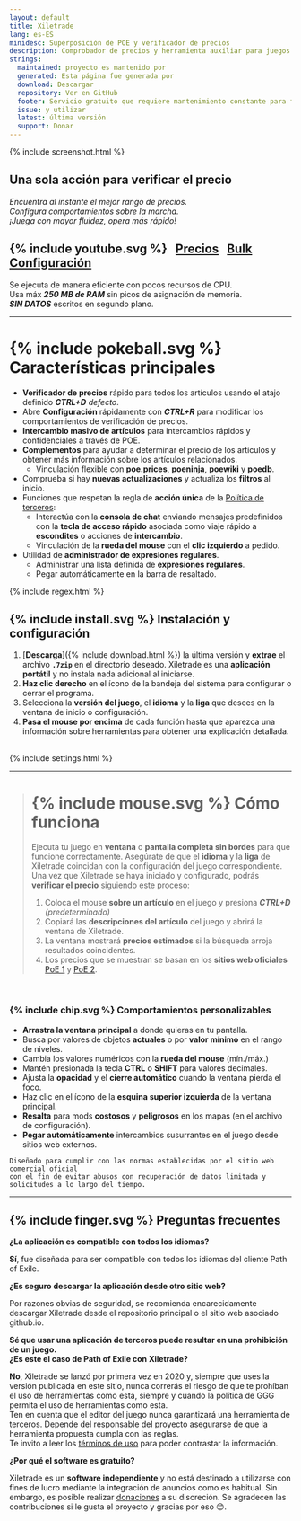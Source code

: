 ```yaml
---
layout: default
title: Xiletrade
lang: es-ES
minidesc: Superposición de POE y verificador de precios
description: Comprobador de precios y herramienta auxiliar para juegos Path Of Exile
strings:
  maintained: proyecto es mantenido por
  generated: Esta página fue generada por
  download: Descargar
  repository: Ver en GitHub
  footer: Servicio gratuito que requiere mantenimiento constante para funcionar correctamente.
  issue: y utilizar
  latest: última versión
  support: Donar
---
```

{% include screenshot.html %}
## Una sola acción para verificar el precio

*Encuentra al instante el mejor rango de precios.*  
*Configura comportamientos sobre la marcha.*  
*¡Juega con mayor fluidez, opera más rápido!*  

## {% include youtube.svg %} &nbsp; [Precios](https://youtu.be/4mP3uOsr8oc) &nbsp; [Bulk](https://youtu.be/6yuLZXTho-A) &nbsp; [Configuración](https://youtu.be/libdIjrNM-8)<br>

Se ejecuta de manera eficiente con pocos recursos de CPU.  
Usa máx ***250 MB de RAM*** sin picos de asignación de memoria.  
***SIN DATOS*** escritos en segundo plano.  

* * *

# {% include pokeball.svg %} Características principales

- **Verificador de precios** rápido para todos los artículos usando el atajo definido ***CTRL+D*** *defecto*.
- Abre **Configuración** rápidamente con ***CTRL+R*** para modificar los comportamientos de verificación de precios.
- **Intercambio masivo de artículos** para intercambios rápidos y confidenciales a través de POE.
- **Complementos** para ayudar a determinar el precio de los artículos y obtener más información sobre los artículos relacionados.
	- Vinculación flexible con **poe.prices**, **poeninja**, **poewiki** y **poedb**.
- Comprueba si hay **nuevas actualizaciones** y actualiza los **filtros** al inicio.
- Funciones que respetan la regla de **acción única** de la [Política de terceros](https://www.pathofexile.com/developer/docs#policy):
	- Interactúa con la **consola de chat** enviando mensajes predefinidos con la **tecla de acceso rápido** asociada
como viaje rápido a **escondites** o acciones de **intercambio**.
	- Vinculación de la **rueda del mouse** con el **clic izquierdo** a pedido.
- Utilidad de **administrador de expresiones regulares**.
	- Administrar una lista definida de **expresiones regulares**.
	- Pegar automáticamente en la barra de resaltado.  

{% include regex.html %}
<br>

## {% include install.svg %} Instalación y configuración

1. [**Descarga**]({% include download.html %}) la última versión y **extrae** el archivo **`.7zip`** en el directorio deseado.
Xiletrade es una **aplicación portátil** y no instala nada adicional al iniciarse.
2. **Haz clic derecho** en el ícono de la bandeja del sistema para configurar o cerrar el programa.
3. Selecciona la **versión del juego**, el **idioma** y la **liga** que desees en la ventana de inicio o configuración.
4. **Pasa el mouse por encima** de cada función hasta que aparezca una información sobre herramientas para obtener una explicación detallada.  
<br>
{% include settings.html %}
<br>

* * *
> # {% include mouse.svg %} Cómo funciona
>
> Ejecuta tu juego en **ventana** o **pantalla completa sin bordes** para que funcione correctamente.
> Asegúrate de que el **idioma** y la **liga** de Xiletrade coincidan con la configuración del juego correspondiente.
> Una vez que Xiletrade se haya iniciado y configurado, podrás **verificar el precio** siguiendo este proceso:
> 1. Coloca el mouse **sobre un artículo** en el juego y presiona ***CTRL+D*** *(predeterminado)*
> 2. Copiará las **descripciones del artículo** del juego y abrirá la ventana de Xiletrade.
> 3. La ventana mostrará **precios estimados** si la búsqueda arroja resultados coincidentes.
> 4. Los precios que se muestran se basan en los **sitios web oficiales** [PoE 1](https://www.pathofexile.com/trade/search/) y [PoE 2](https://www.pathofexile.com/trade2/search/poe2/).
<br>

### {% include chip.svg %} Comportamientos personalizables

* **Arrastra la ventana principal** a donde quieras en tu pantalla.
* Busca por valores de objetos **actuales** o por **valor mínimo** en el rango de niveles.
* Cambia los valores numéricos con la **rueda del mouse** (mín./máx.)
* Mantén presionada la tecla **CTRL** o **SHIFT** para valores decimales.
* Ajusta la **opacidad** y el **cierre automático** cuando la ventana pierda el foco.
* Haz clic en el ícono de la **esquina superior izquierda** de la ventana principal.
* **Resalta** para mods **costosos** y **peligrosos** en los mapas (en el archivo de configuración).
* **Pegar automáticamente** intercambios susurrantes en el juego desde sitios web externos.

```
Diseñado para cumplir con las normas establecidas por el sitio web comercial oficial
con el fin de evitar abusos con recuperación de datos limitada y solicitudes a lo largo del tiempo.
```
* * *

## {% include finger.svg %} Preguntas frecuentes

<p class="accordion"><b>¿La aplicación es compatible con todos los idiomas?</b></p>
<div class="panel">
<b>Sí</b>, fue diseñada para ser compatible con todos los idiomas del cliente Path of Exile.
</div>

<p class="accordion"><b>¿Es seguro descargar la aplicación desde otro sitio web?</b></p>
<div class="panel">
Por razones obvias de seguridad, se recomienda encarecidamente descargar Xiletrade desde el repositorio principal o el sitio web asociado github.io.
</div>

<p class="accordion"><b>Sé que usar una aplicación de terceros puede resultar en una prohibición de un juego.<br>¿Es este el caso de Path of Exile con Xiletrade?</b></p>
<div class="panel">
<b>No</b>, Xiletrade se lanzó por primera vez en 2020 y, siempre que uses la versión publicada en este sitio, nunca correrás el riesgo de que te prohíban el uso de herramientas como esta, siempre y cuando la política de GGG permita el uso de herramientas como esta.
<br>Ten en cuenta que el editor del juego nunca garantizará una herramienta de terceros.
Depende del responsable del proyecto asegurarse de que la herramienta propuesta cumpla con las reglas.
<br>Te invito a leer los <a target="_blank" rel="noopener noreferrer" href="https://www.pathofexile.com/developer/docs#policy">términos de uso</a> para poder contrastar la información.
</div>

<p class="accordion"><b>¿Por qué el software es gratuito?</b></p>
<div class="panel">
Xiletrade es un <b>software independiente</b> y no está destinado a utilizarse con fines de lucro mediante la integración de anuncios como es habitual. Sin embargo, es posible realizar <a target="_blank" rel="noopener noreferrer" href="{{ site.github.paypal_url }}">donaciones</a> a su discreción. Se agradecen las contribuciones si le gusta el proyecto y gracias por eso 😊.
</div>